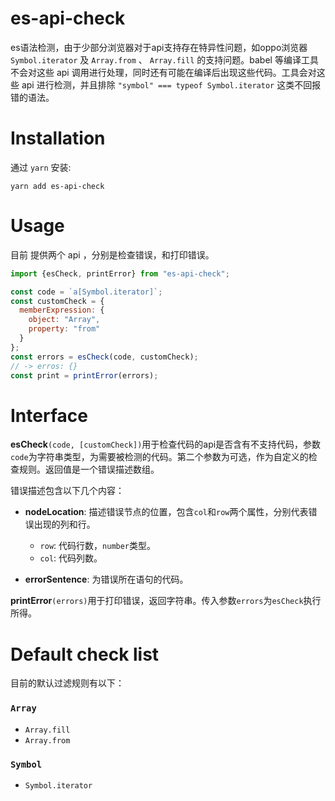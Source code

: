 # es-api-check

es语法检测，由于少部分浏览器对于api支持存在特异性问题，如oppo浏览器 `Symbol.iterator` 及 `Array.from` 、 `Array.fill` 的支持问题。babel 等编译工具不会对这些 api 调用进行处理，同时还有可能在编译后出现这些代码。工具会对这些 api 进行检测，并且排除 `"symbol" === typeof Symbol.iterator` 这类不回报错的语法。

# Installation
通过 `yarn` 安装:
```shell
yarn add es-api-check
```

# Usage
目前 提供两个 api ，分别是检查错误，和打印错误。
```javascript
import {esCheck, printError} from "es-api-check";

const code = `a[Symbol.iterator]`;
const customCheck = {
  memberExpression: {
    object: "Array",
    property: "from"
  }
};
const errors = esCheck(code, customCheck);
// -> erros: {}
const print = printError(errors);
```

# Interface

**esCheck**`(code, [customCheck])`用于检查代码的api是否含有不支持代码，参数`code`为字符串类型，为需要被检测的代码。第二个参数为可选，作为自定义的检查规则。返回值是一个错误描述数组。

错误描述包含以下几个内容：

- **nodeLocation**: 描述错误节点的位置，包含`col`和`row`两个属性，分别代表错误出现的列和行。
   - `row`: 代码行数，`number`类型。
   - `col`: 代码列数。

- **errorSentence**: 为错误所在语句的代码。

**printError**`(errors)`用于打印错误，返回字符串。传入参数`errors`为`esCheck`执行所得。

# Default check list

目前的默认过滤规则有以下：
### `Array`
* `Array.fill`
* `Array.from`

### `Symbol`
* `Symbol.iterator`
